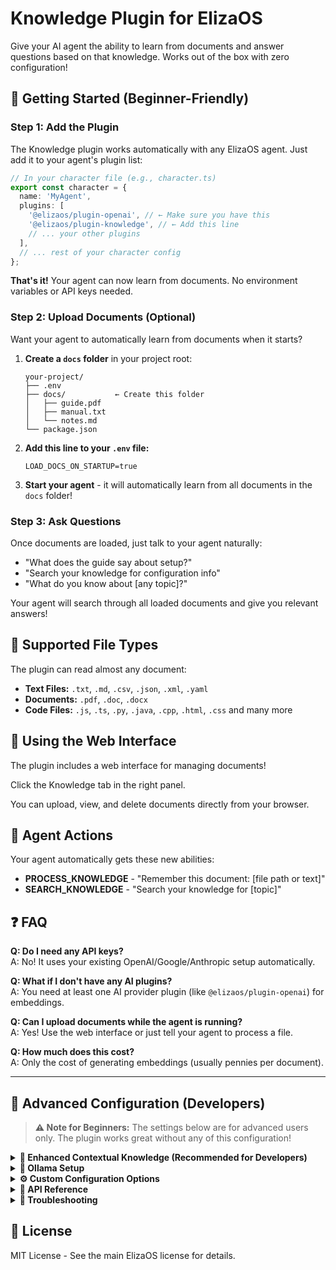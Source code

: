 # Knowledge Plugin for ElizaOS

Give your AI agent the ability to learn from documents and answer questions based on that knowledge. Works out of the box with zero configuration!

## 🚀 Getting Started (Beginner-Friendly)

### Step 1: Add the Plugin

The Knowledge plugin works automatically with any ElizaOS agent. Just add it to your agent's plugin list:

```typescript
// In your character file (e.g., character.ts)
export const character = {
  name: 'MyAgent',
  plugins: [
    '@elizaos/plugin-openai', // ← Make sure you have this
    '@elizaos/plugin-knowledge', // ← Add this line
    // ... your other plugins
  ],
  // ... rest of your character config
};
```

**That's it!** Your agent can now learn from documents. No environment variables or API keys needed.

### Step 2: Upload Documents (Optional)

Want your agent to automatically learn from documents when it starts?

1. **Create a `docs` folder** in your project root:

   ```
   your-project/
   ├── .env
   ├── docs/           ← Create this folder
   │   ├── guide.pdf
   │   ├── manual.txt
   │   └── notes.md
   └── package.json
   ```

2. **Add this line to your `.env` file:**

   ```env
   LOAD_DOCS_ON_STARTUP=true
   ```

3. **Start your agent** - it will automatically learn from all documents in the `docs` folder!

### Step 3: Ask Questions

Once documents are loaded, just talk to your agent naturally:

- "What does the guide say about setup?"
- "Search your knowledge for configuration info"
- "What do you know about [any topic]?"

Your agent will search through all loaded documents and give you relevant answers!

## 📁 Supported File Types

The plugin can read almost any document:

- **Text Files:** `.txt`, `.md`, `.csv`, `.json`, `.xml`, `.yaml`
- **Documents:** `.pdf`, `.doc`, `.docx`
- **Code Files:** `.js`, `.ts`, `.py`, `.java`, `.cpp`, `.html`, `.css` and many more

## 💬 Using the Web Interface

The plugin includes a web interface for managing documents!

Click the Knowledge tab in the right panel.

You can upload, view, and delete documents directly from your browser.

## 🎯 Agent Actions

Your agent automatically gets these new abilities:

- **PROCESS_KNOWLEDGE** - "Remember this document: [file path or text]"
- **SEARCH_KNOWLEDGE** - "Search your knowledge for [topic]"

## ❓ FAQ

**Q: Do I need any API keys?**  
A: No! It uses your existing OpenAI/Google/Anthropic setup automatically.

**Q: What if I don't have any AI plugins?**  
A: You need at least one AI provider plugin (like `@elizaos/plugin-openai`) for embeddings.

**Q: Can I upload documents while the agent is running?**  
A: Yes! Use the web interface or just tell your agent to process a file.

**Q: How much does this cost?**  
A: Only the cost of generating embeddings (usually pennies per document).

---

## 🔧 Advanced Configuration (Developers)

> **⚠️ Note for Beginners:** The settings below are for advanced users only. The plugin works great without any of this configuration!

<details>
<summary><strong>🚀 Enhanced Contextual Knowledge (Recommended for Developers)</strong></summary>

For significantly better understanding of complex documents, enable contextual embeddings with caching:

```env
# Enable enhanced contextual understanding
CTX_KNOWLEDGE_ENABLED=true

# Use OpenRouter with Claude for best results + 90% cost savings via caching
TEXT_PROVIDER=openrouter
TEXT_MODEL=anthropic/claude-3.5-sonnet
OPENROUTER_API_KEY=your-openrouter-api-key
```

**Benefits:**

- 📈 **Better Understanding:** Chunks include surrounding context
- 💰 **90% Cost Reduction:** Document caching reduces repeated processing costs
- 🎯 **Improved Accuracy:** More relevant search results

**Best Models for Contextual Mode:**

- `anthropic/claude-3.5-sonnet` (recommended)
- `google/gemini-2.5-flash` (fast + cheap)
- `anthropic/claude-3.5-haiku` (budget option)

</details>

<details>
<summary><strong>🦙 Ollama Setup</strong></summary>

### Environment Configuration

```env
# Ollama Configuration (uses some of the same config as @elizaos/plugin-ollama)
OLLAMA_API_ENDPOINT=http://localhost:11434/api

# These are the additional configs you need for knowledge plugin:
EMBEDDING_PROVIDER=ollama
OLLAMA_EMBEDDING_MODEL=nomic-embed-text  # Default: nomic-embed-text
TEXT_PROVIDER=ollama

You can also use below as a replacement for the above api endpoint:
OLLAMA_BASE_URL=http://localhost:11434
```

### Troubleshooting Ollama

- **Connection refused:** Make sure Ollama is running on `http://localhost:11434`
- **Slow performance:** Use smaller models or increase system resources
- **Plugin not found:** Make sure `@elizaos/plugin-ollama` is in your agent's plugins list

</details>

<details>
<summary><strong>⚙️ Custom Configuration Options</strong></summary>

### Document Loading

```env
LOAD_DOCS_ON_STARTUP=true          # Auto-load from docs folder
KNOWLEDGE_PATH=/custom/path        # Custom document path (default: ./docs)
```

### Embedding Configuration

```env
# Only needed if you're not using a standard AI plugin
EMBEDDING_PROVIDER=openai          # openai | google | ollama
TEXT_EMBEDDING_MODEL=text-embedding-3-small
EMBEDDING_DIMENSION=768           # Vector dimension
```

### Text Generation (for Contextual Mode)

```env
TEXT_PROVIDER=openrouter           # openai | anthropic | openrouter | google | ollama
TEXT_MODEL=anthropic/claude-3.5-sonnet
```

### API Keys (as needed)

```env
OPENAI_API_KEY=sk-...
ANTHROPIC_API_KEY=sk-ant-...
OPENROUTER_API_KEY=sk-or-...
GOOGLE_API_KEY=your-key
OLLAMA_API_KEY=dummy-key  # Often not needed for local Ollama
```

### Performance Tuning

```env
MAX_CONCURRENT_REQUESTS=30         # Parallel processing limit
REQUESTS_PER_MINUTE=60             # Rate limiting
TOKENS_PER_MINUTE=150000           # Token rate limiting
MAX_INPUT_TOKENS=4000              # Chunk size limit
MAX_OUTPUT_TOKENS=4096             # Response size limit
```

</details>

<details>
<summary><strong>🔌 API Reference</strong></summary>

### HTTP Endpoints

- `POST /api/agents/{agentId}/plugins/knowledge/documents` - Upload documents
- `GET /api/agents/{agentId}/plugins/knowledge/documents` - List all documents
- `GET /api/agents/{agentId}/plugins/knowledge/documents/{id}` - Get specific document
- `DELETE /api/agents/{agentId}/plugins/knowledge/documents/{id}` - Delete document
- `GET /api/agents/{agentId}/plugins/knowledge/display` - Web interface

### Programmatic Usage

```typescript
import { KnowledgeService } from '@elizaos/plugin-knowledge';

// Add knowledge programmatically
const result = await knowledgeService.addKnowledge({
  clientDocumentId: 'unique-doc-id',
  content: documentContent, // Base64 for PDFs, plain text for others
  contentType: 'application/pdf',
  originalFilename: 'document.pdf',
  worldId: runtime.worldId,
  roomId: runtime.roomId,
  entityId: runtime.entityId,
  metadata: {
    // Optional
    source: 'upload',
    author: 'John Doe',
  },
});

// Search knowledge
const searchResults = await knowledgeService.searchKnowledge({
  query: 'quantum computing',
  agentId: runtime.agentId,
  limit: 10,
});
```

</details>

<details>
<summary><strong>🐛 Troubleshooting</strong></summary>

### Common Issues

**"Knowledge plugin failed to initialize"**

- Make sure you have an AI provider plugin (openai, google-genai, ollama, etc.)
- Check that your AI provider has valid API keys

**"Documents not loading automatically"**

- Verify `LOAD_DOCS_ON_STARTUP=true` in your `.env` file
- Check that the `docs` folder exists in your project root
- Make sure files are readable and in supported formats

**"Search returns no results"**

- Documents need to be processed first (wait for startup to complete)
- Try simpler search terms
- Check that documents actually contain the content you're searching for

**"Out of memory errors"**

- Reduce `MAX_CONCURRENT_REQUESTS` to 10-15
- Process smaller documents or fewer documents at once
- Increase Node.js memory limit: `node --max-old-space-size=4096`

### Performance Tips

- **Smaller chunks = better search precision** (but more tokens used)
- **Contextual mode = better understanding** (but slower processing)
- **Batch document uploads** rather than one-by-one for better performance

</details>

## 📝 License

MIT License - See the main ElizaOS license for details.
